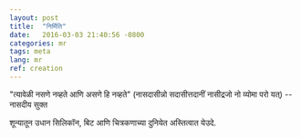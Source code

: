 ```yaml
---
layout: post
title:  "निर्मिति"
date:   2016-03-03 21:40:56 -0800
categories: mr
tags: meta
lang: mr
ref: creation
---
```


"त्यावेळी नसणे नव्हते आणि असणे हि नव्हते" (नासदासीन्नो सदासीत्तदानीं नासीद्रजो नो व्योमा परो यत्) -- नासदीय सुक्त

शून्यातून उधान सिलिकॉन, बिट आणि चित्रकणाच्या दुनियेत अस्तित्वात येउदे.
